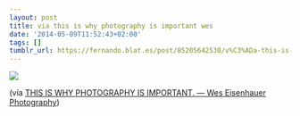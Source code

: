 ```yaml
---
layout: post
title: vía this is why photography is important wes
date: '2014-05-09T11:52:43+02:00'
tags: []
tumblr_url: https://fernando.blat.es/post/85205642530/v%C3%ADa-this-is-why-photography-is-important-wes
---
```

 ![](/tumblr_files/tumblr_n5awrvbnqF1qz4y16o1_1280.jpg)  

(vía [THIS IS WHY PHOTOGRAPHY IS IMPORTANT. — Wes Eisenhauer Photography](http://weseisenhauerphotography.com/blog/photographyisimportant))
